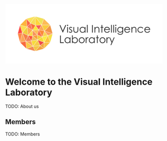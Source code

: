 ![Visual Intelligence Laboratory Logo](logo.gif)

# Welcome to the Visual Intelligence Laboratory

TODO: About us

## Members

TODO: Members
